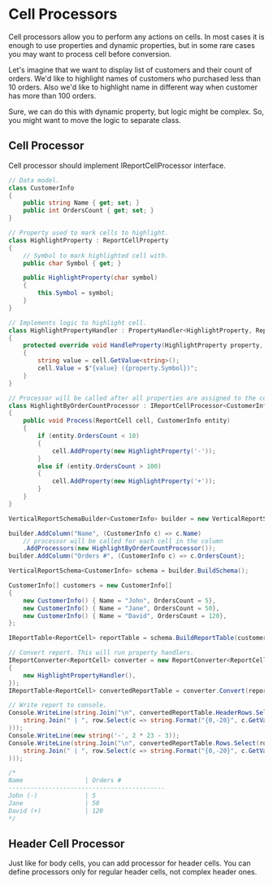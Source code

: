 # Cell Processors

Cell processors allow you to perform any actions on cells. In most cases it is enough to use properties and dynamic properties, but in some rare cases you may want to process cell before conversion.

Let's imagine that we want to display list of customers and their count of orders. We'd like to highlight names of customers who purchased less than 10 orders. Also we'd like to highlight name in different way when customer has more than 100 orders.

Sure, we can do this with dynamic property, but logic might be complex. So, you might want to move the logic to separate class.

## Cell Processor

Cell processor should implement IReportCellProcessor interface.

```c#
// Data model.
class CustomerInfo
{
    public string Name { get; set; }
    public int OrdersCount { get; set; }
}

// Property used to mark cells to highlight.
class HighlightProperty : ReportCellProperty
{
    // Symbol to mark highlighted cell with.
    public char Symbol { get; }

    public HighlightProperty(char symbol)
    {
        this.Symbol = symbol;
    }
}

// Implements logic to highlight cell.
class HighlightPropertyHandler : PropertyHandler<HighlightProperty, ReportCell>
{
    protected override void HandleProperty(HighlightProperty property, ReportCell cell)
    {
        string value = cell.GetValue<string>();
        cell.Value = $"{value} ({property.Symbol})";
    }
}

// Processor will be called after all properties are assigned to the cell.
class HighlightByOrderCountProcessor : IReportCellProcessor<CustomerInfo>
{
    public void Process(ReportCell cell, CustomerInfo entity)
    {
        if (entity.OrdersCount < 10)
        {
            cell.AddProperty(new HighlightProperty('-'));
        }
        else if (entity.OrdersCount > 100)
        {
            cell.AddProperty(new HighlightProperty('+'));
        }
    }
}

VerticalReportSchemaBuilder<CustomerInfo> builder = new VerticalReportSchemaBuilder<CustomerInfo>();

builder.AddColumn("Name", (CustomerInfo c) => c.Name)
    // processor will be called for each cell in the column
    .AddProcessors(new HighlightByOrderCountProcessor());
builder.AddColumn("Orders #", (CustomerInfo c) => c.OrdersCount);

VerticalReportSchema<CustomerInfo> schema = builder.BuildSchema();

CustomerInfo[] customers = new CustomerInfo[]
{
    new CustomerInfo() { Name = "John", OrdersCount = 5},
    new CustomerInfo() { Name = "Jane", OrdersCount = 50},
    new CustomerInfo() { Name = "David", OrdersCount = 120},
};

IReportTable<ReportCell> reportTable = schema.BuildReportTable(customers);

// Convert report. This will run property handlers.
IReportConverter<ReportCell> converter = new ReportConverter<ReportCell>(new[]
{
    new HighlightPropertyHandler(),
});
IReportTable<ReportCell> convertedReportTable = converter.Convert(reportTable);

// Write report to console.
Console.WriteLine(string.Join("\n", convertedReportTable.HeaderRows.Select(row =>
    string.Join(" | ", row.Select(c => string.Format("{0,-20}", c.GetValue<string>())))
)));
Console.WriteLine(new string('-', 2 * 23 - 3));
Console.WriteLine(string.Join("\n", convertedReportTable.Rows.Select(row =>
    string.Join(" | ", row.Select(c => string.Format("{0,-20}", c.GetValue<string>())))
)));

/*
Name                 | Orders #            
-------------------------------------------
John (-)             | 5                   
Jane                 | 50                  
David (+)            | 120                 
*/
```

##  Header Cell Processor

Just like for body cells, you can add processor for header cells. You can define processors only for regular header cells, not complex header ones.
